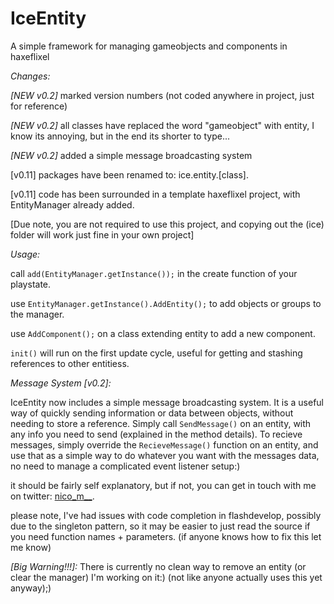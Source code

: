 IceEntity
=========

A simple framework for managing gameobjects and components in haxeflixel

*Changes:*
  
  *[NEW v0.2]*
  marked version numbers (not coded anywhere in project, just for reference)
  
  *[NEW v0.2]*
  all classes have replaced the word "gameobject" with entity, I know its annoying, but in the end its shorter to type...
  
  *[NEW v0.2]*
  added a simple message broadcasting system

  [v0.11]
  packages have been renamed to: ice.entity.[class].
  
  [v0.11]
  code has been surrounded in a template haxeflixel project, with EntityManager already added.
  
  [Due note, you are not required to use this project, and copying out the (ice) folder will work just fine in your own project]

*Usage:*

  call ```add(EntityManager.getInstance());``` in the create function of your playstate.
  
  use ```EntityManager.getInstance().AddEntity();``` to add objects or groups to the manager.
  
  use ```AddComponent();``` on a class extending entity to add a new component.
  
  ```init()``` will run on the first update cycle, useful for getting and stashing references to other entitiess.
  
*Message System [v0.2]:*

  IceEntity now includes a simple message broadcasting system. It is a useful way of quickly sending information or data between objects, without needing to store a reference. Simply call ```SendMessage()``` on an entity, with any info you need to send (explained in the method details). To recieve messages, simply override the ```RecieveMessage()``` function on an entity, and use that as a simple way to do whatever you want with the messages data, no need to manage a complicated event listener setup:)
  
  it should be fairly self explanatory, but if not, you can get in touch with me on twitter: [nico_m__](https://twitter.com/nico_m__).
  
  please note, I've had issues with code completion in flashdevelop, possibly due to the singleton pattern, so it may be easier to just read the source if you need function names + parameters. (if anyone knows how to fix this let me know)
  
  *[Big Warning!!!]:* There is currently no clean way to remove an entity (or clear the manager) I'm working on it:) (not like anyone actually uses this yet anyway);)
  
